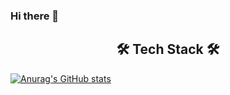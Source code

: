 ### Hi there 👋
<h2 align="center"> 🛠 Tech Stack 🛠 </h2>




[![Anurag's GitHub stats](https://github-readme-stats.vercel.app/api?username=ggalmury)](https://github.com/anuraghazra/github-readme-stats)
<!--
**ggalmury/ggalmury** is a ✨ _special_ ✨ repository because its `README.md` (this file) appears on your GitHub profile.

Here are some ideas to get you started:

- 🔭 I’m currently working on ...
- 🌱 I’m currently learning ...
- 👯 I’m looking to collaborate on ...
- 🤔 I’m looking for help with ...
- 💬 Ask me about ...
- 📫 How to reach me: ...
- 😄 Pronouns: ...
- ⚡ Fun fact: ...
-->
